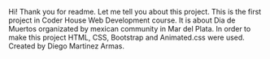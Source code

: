 Hi! Thank you for readme. 
Let me tell you about this project.
This is the first project in Coder House Web Development course.
It is about Dia de Muertos organizated by mexican community in Mar del Plata.
In order to make this project HTML, CSS, Bootstrap and Animated.css were used.
Created by Diego Martinez Armas.
